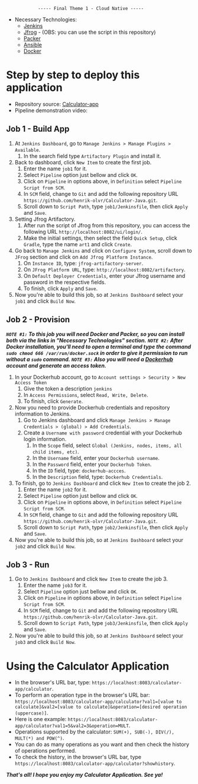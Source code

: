                 ----- Final Theme 1 - Cloud Native -----                

* Necessary Technologies:
    - [Jenkins](https://www.jenkins.io/)
    - [Jfrog](https://jfrog.com/) - (OBS: you can use the script in this repository)
    - [Packer](https://www.packer.io/)
    - [Ansible](https://www.ansible.com/)
    - [Docker](https://www.docker.com/)

# Step by step to deploy this application
* Repository source: [Calculator-app](https://github.com/henrik-olvr/Calculator-Java.git)
* Pipeline demonstration video:

## Job 1 - Build App
1. At `Jenkins Dashboard`, go to `Manage Jenkins > Manage Plugins > Available`.
    1. In the search field type `Artifactory Plugin` and install it.
2. Back to dashboard, click `New Item` to create the first job.
    1. Enter the name `job1` for it.
    2. Select `Pipeline` option just bellow and click `OK`.
    3. Click on `Pipeline` in options above, in `Definition` select `Pipeline Script from SCM`.
    4. In `SCM` field, change to `Git` and add the following repository URL `https://github.com/henrik-olvr/Calculator-Java.git`.
    5. Scroll down to `Script Path`, type `job1/Jenkinsfile`, then click `Apply` and `Save`.
3. Setting Jfrog Artifactory.
    1. After run the script of Jfrog from this repository, you can access the following URL `http://localhost:8082/ui/login/`.
    2. Make the initial settings, then select the field `Quick Setup`, click `Gradle`, type the name `art1` and click `Create`.
4. Go back to `Manage Jenkins` and click on `Configure System`, scroll
   down to `JFrog` section and click on `Add Jfrog Platform Instance`.
    1. On `Instance ID`, type: `jfrog-artifactory-server`.
    2. On `JFrog Platform URL`, type: `http://localhost:8082/artifactory`.
    3. On `Default Deployer Credentials`, enter your Jfrog username and password in the respective fields.
    4. To finish, click `Apply` and `Save`.
5. Now you're able to build this job, so at `Jenkins Dashboard` select your `job1` and click `Build Now`.


## Job 2 - Provision
**_`NOTE #1:` To this job you will need Docker and Packer, so you can install both via the links in "Necessary Technologies" section._**
**_`NOTE #2:` After Docker installation, you'll need to open a terminal and type the command `sudo chmod 666 /var/run/docker.sock` in order
to give it permission to run without a `sudo` command._**
**_`NOTE #3:` Also you will need a [Dockerhub](https://hub.docker.com/) account and generate an access token._**
1. In your Dockerhub account, go to `Account settings > Security > New Access Token`
    1. Give the token a description `jenkins`
    2. In `Access Permissions`, select `Read, Write, Delete`.
    3. To finish, click `Generate`.
2. Now you need to provide Dockerhub credentials and repository information to Jenkins.
    1. Go to Jenkins dashboard and click `Manage Jenkins > Manage Credentials > (global) > Add Credentials`.
    2. Create a `Username with password` credential with your Dockerhub login information.
        1. In the `Scope` field, select `Global (Jenkins, nodes, items, all child items, etc)`.
        2. In the `Username` field, enter your `Dockerhub username`.
        3. In the `Password` field, enter your `Dockerhub Token`.
        4. In the `ID` field, type: `dockerhub-accces`.
        5. In the `Description` field, type: `Dockerhub Credentials`.
3. To finish, go to `Jenkins Dashboard` and click `New Item` to create the job 2.
    1. Enter the name `job2` for it.
    2. Select `Pipeline` option just bellow and click `OK`.
    3. Click on `Pipeline` in options above, in `Definition` select `Pipeline Script from SCM`.
    4. In `SCM` field, change to `Git` and add the following repository URL `https://github.com/henrik-olvr/Calculator-Java.git`.
    5. Scroll down to `Script Path`, type `job2/Jenkinsfile`, then click `Apply` and `Save`.
4. Now you're able to build this job, so at `Jenkins Dashboard` select your `job2` and click `Build Now`.

## Job 3 - Run
1. Go to `Jenkins Dashboard` and click `New Item` to create the job 3.
    1. Enter the name `job3` for it.
    2. Select `Pipeline` option just bellow and click `OK`.
    3. Click on `Pipeline` in options above, in `Definition` select `Pipeline Script from SCM`.
    4. In `SCM` field, change to `Git` and add the following repository URL `https://github.com/henrik-olvr/Calculator-Java.git`.
    5. Scroll down to `Script Path`, type `job3/Jenkinsfile`, then click `Apply` and `Save`.
2. Now you're able to build this job, so at `Jenkins Dashboard` select your `job3` and click `Build Now`.

# Using the Calculator Application

* In the browser's URL bar, type: `https://localhost:8083/calculator-app/calculator`.
* To perform an operation type in the browser's URL bar: `https://localhost:8083/calculator-app/calculator?val1=[value to calculate]&val2=[value to calculate]&operation=[desired operation (uppercase)]`.
* Here is one example: `https://localhost:8083/calculator-app/calculator?val1=5&val2=3&operation=MULT`.
* Operations supported by the calculator: `SUM(+), SUB(-), DIV(/), MULT(*) and POW(^)`.
* You can do as many operations as you want and then check the history of operations performed.
* To check the history, in the browser's URL bar, type `https://localhost:8083/calculator-app/calculator?showhistory`.

**_That's all! I hope you enjoy my Calculator Application. See ya!_**